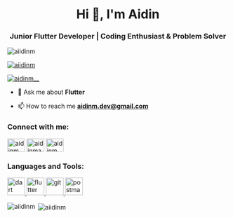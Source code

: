 <h1 align="center">Hi 👋, I'm Aidin</h1>
<h3 align="center">Junior Flutter Developer | Coding Enthusiast & Problem Solver</h3>

<p align="left"> <img src="https://komarev.com/ghpvc/?username=aiidinm&label=Profile%20views&color=0e75b6&style=flat" alt="aiidinm" /> </p>

<p align="left"> <a href="https://github.com/ryo-ma/github-profile-trophy"><img src="https://github-profile-trophy.vercel.app/?username=aiidinm" alt="aiidinm" /></a> </p>

<p align="left"> <a href="https://twitter.com/aidinm__" target="blank"><img src="https://img.shields.io/twitter/follow/aidinm__?logo=twitter&style=for-the-badge" alt="aidinm__" /></a> </p>

- 💬 Ask me about **Flutter**

- 📫 How to reach me **aidinm.dev@gmail.com**

<h3 align="left">Connect with me:</h3>
<p align="left">
<a href="https://twitter.com/aidinm__" target="blank"><img align="center" src="https://raw.githubusercontent.com/rahuldkjain/github-profile-readme-generator/master/src/images/icons/Social/twitter.svg" alt="aidinm__" height="30" width="40" /></a>
<a href="https://linkedin.com/in/aidinmanouchehri" target="blank"><img align="center" src="https://raw.githubusercontent.com/rahuldkjain/github-profile-readme-generator/master/src/images/icons/Social/linked-in-alt.svg" alt="aidinmanouchehri" height="30" width="40" /></a>
<a href="https://instagram.com/aidinm.dev" target="blank"><img align="center" src="https://raw.githubusercontent.com/rahuldkjain/github-profile-readme-generator/master/src/images/icons/Social/instagram.svg" alt="aidinm.dev" height="30" width="40" /></a>
</p>

<h3 align="left">Languages and Tools:</h3>
<p align="left"> <a href="https://dart.dev" target="_blank" rel="noreferrer"> <img src="https://www.vectorlogo.zone/logos/dartlang/dartlang-icon.svg" alt="dart" width="40" height="40"/> </a> <a href="https://flutter.dev" target="_blank" rel="noreferrer"> <img src="https://www.vectorlogo.zone/logos/flutterio/flutterio-icon.svg" alt="flutter" width="40" height="40"/> </a> <a href="https://git-scm.com/" target="_blank" rel="noreferrer"> <img src="https://www.vectorlogo.zone/logos/git-scm/git-scm-icon.svg" alt="git" width="40" height="40"/> </a> <a href="https://postman.com" target="_blank" rel="noreferrer"> <img src="https://www.vectorlogo.zone/logos/getpostman/getpostman-icon.svg" alt="postman" width="40" height="40"/> </a> </p>

<p><img align="left" src="https://github-readme-stats.vercel.app/api/top-langs?username=aiidinm&show_icons=true&locale=en&layout=compact" alt="aiidinm" /></p>

<p>&nbsp;<img align="center" src="https://github-readme-stats.vercel.app/api?username=aiidinm&show_icons=true&locale=en" alt="aiidinm" /></p>
